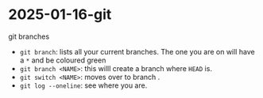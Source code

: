 # 2025-01-16-git
git branches

- `git branch`: lists all your current branches. 
  The one you are on will have a `*` and be coloured green
 - `git branch <NAME>`: this willl create a branch <NAME> where `HEAD` is.
 - `git switch <NAME>`: moves over to branch <NAME>.
 - `git log --oneline`: see where you are.


